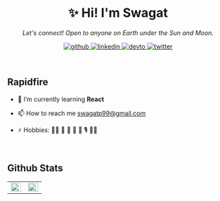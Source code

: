 <h1 align="center">✨ Hi! I'm Swagat</h1>

<p align="center">
  <i>Let's connect! Open to anyone on Earth under the Sun and Moon.</i>
</p>
<p align="center">
<a href="https://github.com/socopoko">
<img src="https://img.shields.io/badge/github-%2324292e.svg?&style=for-the-badge&logo=github&logoColor=white" target="_blank" alt="github"/>
</a>
<a href="https://linkedin.com/in/socopoko">
<img src="https://img.shields.io/badge/linkedin-%231E77B5.svg?&style=for-the-badge&logo=linkedin&logoColor=white" target="_blank" alt="linkedin"/>
</a>  
<a href="https://dev.to/socopoko">
<img src="https://img.shields.io/badge/dev.to-%2308090A.svg?&style=for-the-badge&logo=dev.to&logoColor=white" target="_blank" alt="devto"/>
</a>
<a href="https://twitter.com/socopoko">
  <img src="https://img.shields.io/badge/twitter-%2300acee.svg?&style=for-the-badge&logo=twitter&logoColor=white" target="_blank" alt=twitter />
</a>
</p>

<br/>  


## Rapidfire  
<div>
  
<!-- 🔭 I’m currently working on **making clones of different websites using React** -->

- 🌱 I’m currently learning **React**

<!-- 💬 Ask me about **HTML, CSS, JavaScript** -->

- 📫 How to reach me swagatp99@gmail.com

- ⚡ Hobbies: :man_technologist: :open_book: :camera_flash: :musical_keyboard: :musical_note: :studio_microphone: :man_juggling:

</div>


<!--
<div align="center">
<img src="https://rishavanand.github.io/static/images/greetings.gif" align="center" style="width: 100%" />
</div>  
-->
<br/>  

<!--
## Languages and Tools  
<p align="center">  

<img style="margin: 10px" src="https://profilinator.rishav.dev/skills-assets/bootstrap-plain.svg" alt="Bootstrap" height="25" />  
<img style="margin: 10px" src="https://profilinator.rishav.dev/skills-assets/css3-original-wordmark.svg" alt="CSS3" height="25" />  
<img style="margin: 10px" src="https://profilinator.rishav.dev/skills-assets/sass-original.svg" alt="Sass" height="25" />  
<img style="margin: 10px" src="https://profilinator.rishav.dev/skills-assets/html5-original-wordmark.svg" alt="HTML5" height="25" />  
<img style="margin: 10px" src="https://profilinator.rishav.dev/skills-assets/javascript-original.svg" alt="JavaScript" height="25" />  
<img style="margin: 10px" src="https://profilinator.rishav.dev/skills-assets/typescript-original.svg" alt="TypeScript" height="25" />  

<img style="margin: 10px" src="https://profilinator.rishav.dev/skills-assets/react-original-wordmark.svg" alt="React" height="25" />  
<img style="margin: 10px" src="https://profilinator.rishav.dev/skills-assets/redux-original.svg" alt="Redux" height="25" />  
<img style="margin: 10px" src="https://profilinator.rishav.dev/skills-assets/angularjs-original.svg" alt="AngularJS" height="25" />  
<img style="margin: 10px" src="https://profilinator.rishav.dev/skills-assets/nodejs-original-wordmark.svg" alt="Node.js" height="25" />  
  
<img style="margin: 10px" src="https://profilinator.rishav.dev/skills-assets/mysql-original-wordmark.svg" alt="MySQL" height="25" />  
<img style="margin: 10px" src="https://profilinator.rishav.dev/skills-assets/mongodb-original-wordmark.svg" alt="MongoDB" height="25" />  
 
<img style="margin: 10px" src="https://profilinator.rishav.dev/skills-assets/git-scm-icon.svg" alt="Git" height="25" /> 
 
<img style="margin: 10px" src="https://profilinator.rishav.dev/skills-assets/xampp.png" alt="XAMPP" height="25" />   
<img style="margin: 10px" src="https://profilinator.rishav.dev/skills-assets/firebase.png" alt="Firebase" height="25" />  

 
<img style="margin: 10px" src="https://profilinator.rishav.dev/skills-assets/cplusplus-original.svg" alt="C++" height="25" />  
<img style="margin: 10px" src="https://profilinator.rishav.dev/skills-assets/c-original.svg" alt="C" height="25" />  
<img style="margin: 10px" src="https://profilinator.rishav.dev/skills-assets/java-original-wordmark.svg" alt="Java" height="25" />  
<img style="margin: 10px" src="https://profilinator.rishav.dev/skills-assets/python-original.svg" alt="Python" height="25" /> 

<img style="margin: 10px" src="https://profilinator.rishav.dev/skills-assets/aftereffects.png" alt="After Effects" height="25" />  
<img style="margin: 10px" src="https://profilinator.rishav.dev/skills-assets/lightroom.png" alt="Lightroom" height="25" />  
<img style="margin: 10px" src="https://profilinator.rishav.dev/skills-assets/adobexd.png" alt="Adobe XD" height="25" />  
<img style="margin: 10px" src="https://profilinator.rishav.dev/skills-assets/photoshop-plain.svg" alt="Photoshop" height="25" />  
<img style="margin: 10px" src="https://profilinator.rishav.dev/skills-assets/adobepremierepro.png" alt="Premiere Pro" height="25" />  
<img style="margin: 10px" src="https://profilinator.rishav.dev/skills-assets/adobe_illustrator-icon.svg" alt="Illustrator" height="25" /> 
</p>  

<br/>  
-->
## Github Stats  
<table>
<tr>
<td valign="top" width="50%">
<img src="https://github-readme-stats.vercel.app/api?username=socopoko&show_icons=true&count_private=true&hide_border=true" align="left" style="width: 100%" />
</td>
<td valign="top" width="50%">
<img src="https://github-readme-stats.vercel.app/api/top-langs/?username=socopoko&hide_border=true&layout=compact" align="left" style="width: 100%" />
</td>
</tr>
</table>  

<!--
FOOTER
<hr>
<p align="center">
  <i>Let's connect and chat! Open to anyone on Earth under the Sun and Moon.</i>
<p align="center">
    <a href="https://www.linkedin.com/in/swagat-panda-51348b1a7/" alt="Linkedin"><img src="https://github.com/imdhruv99/imdhruv99/blob/master/readme/linkedin.png"></a>
    <a href="https://www.instagram.com/socopoko/" alt="Instagram"><img src="https://github.com/imdhruv99/imdhruv99/blob/master/readme/insta.png"></a>
    <a href="https://github.com/socopoko" alt="GitHub"><img src="https://github.com/imdhruv99/imdhruv99/blob/master/readme/github.png"></a>
    <a href="https://dev.to/socopoko" alt="Dev"><img src="https://github.com/imdhruv99/imdhruv99/blob/master/readme/dev.png"></a>
</p>
</p>
![Profile views counter](https://komarev.com/ghpvc/?username=socopoko&&style=flat-square&&color=yellow)  
-->
